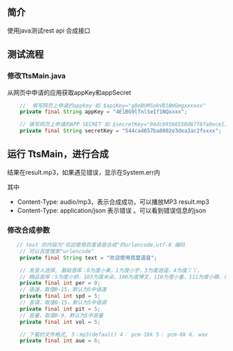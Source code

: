 ## 简介

使用java测试rest api 合成接口


## 测试流程

### 修改TtsMain.java

从网页中申请的应用获取appKey和appSecret

```java
    //  填写网页上申请的appkey 如 $apiKey="g8eBUMSokVB1BHGmgxxxxxx"
    private final String appKey = "4E1BG9lTnlSeIf1NQxxxx";

    // 填写网页上申请的APP SECRET 如 $secretKey="94dc99566550d87f8fa8ece112xxxxx"
    private final String secretKey = "544ca4657ba8002e3dea3ac2fxxxx";
```






## 运行 TtsMain，进行合成



结果在result.mp3，如果遇见错误，显示在System.err内

其中

- Content-Type: audio/mp3，表示合成成功，可以播放MP3 result.mp3
- Content-Type: application/json 表示错误 。可以看到错误信息的json

### 修改合成参数

```java
   // text 的内容为"欢迎使用百度语音合成"的urlencode,utf-8 编码
    // 可以百度搜索"urlencode"
    private final String text = "欢迎使用百度语音";

    // 发音人选择, 基础音库：0为度小美，1为度小宇，3为度逍遥，4为度丫丫，
    // 精品音库：5为度小娇，103为度米朵，106为度博文，110为度小童，111为度小萌，默认为度小美 
    private final int per = 0;
    // 语速，取值0-15，默认为5中语速
    private final int spd = 5;
    // 音调，取值0-15，默认为5中语调
    private final int pit = 5;
    // 音量，取值0-9，默认为5中音量
    private final int vol = 5;

    // 下载的文件格式, 3：mp3(default) 4： pcm-16k 5： pcm-8k 6. wav
    private final int aue = 6;
```

